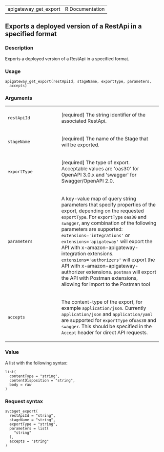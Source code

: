 <table style="width: 100%;">
<tbody>
<tr class="odd">
<td>apigateway_get_export</td>
<td style="text-align: right;">R Documentation</td>
</tr>
</tbody>
</table>

## Exports a deployed version of a RestApi in a specified format

### Description

Exports a deployed version of a RestApi in a specified format.

### Usage

    apigateway_get_export(restApiId, stageName, exportType, parameters,
      accepts)

### Arguments

<table>
<colgroup>
<col style="width: 35%" />
<col style="width: 65%" />
</colgroup>
<tbody>
<tr class="odd">
<td><code id="apigateway_get_export_:_restApiId">restApiId</code></td>
<td><p>[required] The string identifier of the associated
RestApi.</p></td>
</tr>
<tr class="even">
<td><code id="apigateway_get_export_:_stageName">stageName</code></td>
<td><p>[required] The name of the Stage that will be exported.</p></td>
</tr>
<tr class="odd">
<td><code id="apigateway_get_export_:_exportType">exportType</code></td>
<td><p>[required] The type of export. Acceptable values are 'oas30' for
OpenAPI 3.0.x and 'swagger' for Swagger/OpenAPI 2.0.</p></td>
</tr>
<tr class="even">
<td><code id="apigateway_get_export_:_parameters">parameters</code></td>
<td><p>A key-value map of query string parameters that specify
properties of the export, depending on the requested
<code>exportType</code>. For <code>exportType</code> <code>oas30</code>
and <code>swagger</code>, any combination of the following parameters
are supported: <code>extensions='integrations'</code> or
<code>extensions='apigateway'</code> will export the API with
x-amazon-apigateway-integration extensions.
<code>extensions='authorizers'</code> will export the API with
x-amazon-apigateway-authorizer extensions. <code>postman</code> will
export the API with Postman extensions, allowing for import to the
Postman tool</p></td>
</tr>
<tr class="odd">
<td><code id="apigateway_get_export_:_accepts">accepts</code></td>
<td><p>The content-type of the export, for example
<code>application/json</code>. Currently <code>application/json</code>
and <code>application/yaml</code> are supported for
<code>exportType</code> of<code>oas30</code> and <code>swagger</code>.
This should be specified in the <code>Accept</code> header for direct
API requests.</p></td>
</tr>
</tbody>
</table>

### Value

A list with the following syntax:

    list(
      contentType = "string",
      contentDisposition = "string",
      body = raw
    )

### Request syntax

    svc$get_export(
      restApiId = "string",
      stageName = "string",
      exportType = "string",
      parameters = list(
        "string"
      ),
      accepts = "string"
    )
